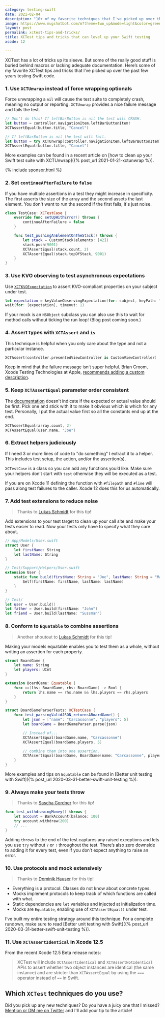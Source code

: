 ```yaml
---
category: testing-swift
date: 2021-02-04
description: "10+ of my favorite techniques that I've picked up over the past few years of testing Swift code."
image: https://www.mugshotbot.com/m?theme=two_up&mode=light&color=green&pattern=diagonal_lines&image=7c182203&url=https://masilotti.com/xctest-tips-and-tricks/
layout: post
permalink: xctest-tips-and-tricks/
title: XCTest tips and tricks that can level up your Swift testing
xcode: 12

---
```


XCTest has a lot of tricks up its sleeve. But some of the really good stuff is buried behind macros or lacking adequate documentation. Here’s some of my favorite XCTest tips and tricks that I’ve picked up over the past few years testing Swift code.

### 1. Use `XCTUnwrap` instead of force wrapping optionals

Force unwrapping a `nil` will cause the test suite to completely crash, meaning no output or reporting. `XCTUnwrap` provides a nice failure message and fails the test.

```swift
// Don't do this! If leftBarButton is nil the test will CRASH.
let button = controller.navigationItem.leftBarButtonItem!
XCTAssertEqual(button.title, "Cancel")
```

```swift
// If leftBarButton is nil the test will fail.
let button = try XCTUnwrap(controller.navigationItem.leftBarButtonItem)
XCTAssertEqual(button.title, "Cancel")
```

More examples can be found in a recent article on [how to clean up your Swift test suite with XCTUnwrap]({% post_url 2021-01-21-xctunwrap %}).

{% include sponsor.html %}

### 2. Set `continueAfterFailure` to `false`

If you have multiple assertions in a test they might increase in specificity. The first asserts the size of the array and the second assets the last element. You don't want to run the second if the first fails, it's just noise.

```swift
class TestCase: XCTestCase {
    override func setUpWithError() throws {
        continueAfterFailure = false
    }

    func test_pushingAnElementOnTheStack() throws {
        let stack = CustomStack(elements: [42])
        stack.push(9001)
        XCTAssertEqual(stack.count, 2)
        XCTAssertEqual(stack.topOfStack, 9001)
    }
}
```

### 3. Use KVO observing to test asynchronous expectations

Use [`XCTKVOExpectation`](https://developer.apple.com/documentation/xctest/xctkvoexpectation) to assert KVO-compliant properties on your subject under test.

```swift
let expectation = keyValueObservingExpectation(for: subject, keyPath: "property", expectedValue: value)
wait(for: [expectation], timeout: 1)
```

If your mock is an `NSObject` subclass you can also use this to wait for method calls without ticking the run loop! (Blog post coming soon.)

### 4. Assert types with `XCTAssert` and `is`

This technique is helpful when you only care about the type and not a particular instance.

```swift
XCTAssert(controller.presentedViewController is CustomViewController)
```

Keep in mind that the failure message isn’t super helpful. Brian Croom, Xcode Testing Technologies at Apple, [recommends adding a custom description](https://twitter.com/aikoniv/status/1356776234923954177?s=20).

### 5. Keep `XCTAssertEqual` parameter order consistent

The [documentation](https://developer.apple.com/documentation/xctest/xctassertequal) doesn't indicate if the expected or actual value should be first. Pick one and stick with it to make it obvious which is which for any test. Personally, I put the actual value first so all the constants end up at the end.

```swift
XCTAssertEqual(array.count, 2)
XCTAssertEqual(user.name, "Joe")
```

### 6. Extract helpers judiciously

If I need 3 or more lines of code to "do something" I extract it to a helper. This includes test setup, the action, and/or the assertion(s). 

`XCTestCase` is a class so you can add any functions you’d like. Make sure your helpers don’t start with `test` otherwise they will be executed as a test.

If you are on Xcode 11 defining the function with `#filepath` and `#line` will pass along test failures to the caller. Xcode 12 does this for us automatically.

### 7. Add test extensions to reduce noise

> Thanks to [Lukas Schmidt](https://twitter.com/lightsprint09) for this tip!

Add extensions to your test target to clean up your call site and make your tests easier to read. Now your tests only have to specify what they care about.

```swift
// App/Models/User.swift
struct User {
    let firstName: String
    let lastName: String
}

// Test/Support/Helpers/User.swift
extension User {
    static func build(firstName: String = "Joe", lastName: String = "Masilotti") -> Self {
        Self(firstName: firstName, lastName: lastName)
    }
}

// Test/
let user = User.build()
let father = User.build(firstName: "John")
let friend = User.build(lastName: "Sussman")
```

### 8. Conform to `Equatable` to combine assertions

> Another shoutout to [Lukas Schmidt](https://twitter.com/lightsprint09) for this tip!

Making your models equatable enables you to test them as a whole, without writing an assertion for each property.

```swift
struct BoardGame {
    let name: String
    let players: UInt
}

extension BoardGame: Equatable {
    func ==(lhs: BoardGame, rhs: BoardGame) -> Bool {
        return lhs.name == rhs.name && lhs.players == rhs.players
    }
}

struct BoardGameParserTests: XCTestCase {
    func test_parsingValidJSON_returnsABoardGame() {
        let json = ["name": "Carcassonne", "players": 5]
        let boardGame = BoardGameParser.parse(json)

        // Instead of...
        XCTAssertEqual(boardGame.name, "Carcassonne")
        XCTAssertEqual(boardGame.players, 5)

        // combine them into one assertion.
        XCTAssertEqual(boardGame, BoardGame(name: "Carcassonne", players: 5))
    }
}
```

More examples and tips on `Equatable` can be found in [Better unit testing with Swift]({% post_url 2020-03-31-better-swift-unit-testing %}).

### 9. Always make your tests throw

> Thanks to [Sascha Gordner](https://twitter.com/forceunwrap) for this tip!

```swift
func test_withdrawingMoney() throws {
    let account = BankAccount(balance: 100)
    try account.withdraw(200)
    // ...
}
```

Adding `throws` to the end of the test captures any raised exceptions and lets you use `try` without `?` or `!` throughout the test. There’s also zero downside to adding it for every test, even if you don’t expect anything to raise an error.

### 10. Use protocols and mock extensively

> Thanks to  [Dominik Hauser](https://twitter.com/dasdom)  for this tip!

* Everything is a protocol. Classes do not know about concrete types.
* Mocks implement protocols to keep track of which functions are called with what.
* Static dependencies are `let` variables and injected at initialization time.
* Mocks are `Equatable`, enabling use of `XCTAssertEqual()` under test.

I’ve built my entire testing strategy around this technique.  For a complete rundown, make sure to read [Better unit testing with Swift]({% post_url 2020-03-31-better-swift-unit-testing %}).

### 11. Use `XCTAssertIdentical` in Xcode 12.5

From the recent Xcode 12.5 Beta release notes:

> XCTest will include `XCTAssertIdentical` and `XCTAssertNotIdentical` APIs to assert whether two object instances are identical (the same instance) and are stricter than `XCTAssertEqual` by using the `===` operator instead of `==` in Swift.

## Which `XCTest` techniques do you use?

Did you pick up any new techniques? Do you have a juicy one that I missed? [Mention or DM me on Twitter](https://twitter.com/joemasilotti) and I'll add your tip to the article!
